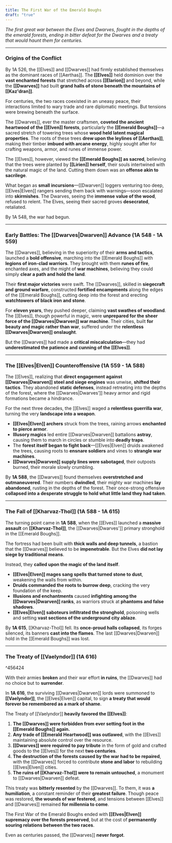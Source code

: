 ```yaml
---
title: The First War of the Emerald Boughs
draft: "true"
---
```

_The first great war between the Elves and Dwarves, fought in the depths of the emerald forests, ending in bitter defeat for the Dwarves and a treaty that would haunt them for centuries._

---

### **Origins of the Conflict**

By 1A 526, the [[Elves]] and [[Dwarves]] had firmly established themselves as the dominant races of [[Aerthas]]. The **[[Elves]]** held dominion over the **vast enchanted forests** that stretched across **[[Elarion]]** and beyond, while the **[[Dwarves]]** had built **grand halls of stone beneath the mountains of [[Kaz'dran]]**.

For centuries, the two races coexisted in an uneasy peace, their interactions limited to wary trade and rare diplomatic meetings. But tensions were brewing beneath the surface.

The [[Dwarves]], ever the master craftsmen, **coveted the ancient heartwood of the [[Elven]] forests**, particularly the **[[Emerald Boughs]]**—a sacred stretch of towering trees whose **wood held latent magical properties**. The roots of these trees **drew upon the leylines of [[Aerthas]]**, making their timber **imbued with arcane energy**, highly sought after for crafting weapons, armor, and runes of immense power.

The [[Elves]], however, viewed the **[[Emerald Boughs]] as sacred**, believing that the trees were planted by **[[Lirien]] herself**, their souls intertwined with the natural magic of the land. Cutting them down was an **offense akin to sacrilege**.

What began as **small incursions**—[[Dwarven]] loggers venturing too deep, [[Elves|Elven]] rangers sending them back with warnings—soon escalated into **skirmishes**. The Dwarves, seeing the **immense value of the wood**, refused to relent. The Elves, seeing their sacred groves **desecrated**, retaliated.

By 1A 548, the war had begun.

---

### **Early Battles: The [[Dwarves|Dwarven]] Advance (1A 548 - 1A 559)**

The [[Dwarves]], believing in the superiority of their **arms and tactics**, launched a **bold offensive**, marching into the [[Emerald Boughs]] with **legions of iron-clad warriors**. They brought with them **runes of fire**, enchanted axes, and the might of **war machines**, believing they could simply **clear a path and hold the land**.

Their **first major victories** were swift. The [[Dwarves]], skilled in **siegecraft and ground warfare**, constructed **fortified encampments** along the edges of the [[Emerald Boughs]], cutting deep into the forest and erecting **watchtowers of black iron and stone**.

For **eleven years**, they pushed deeper, claiming **vast swathes of woodland**. The [[Elves]], though powerful in magic, were **unprepared for the sheer force of the [[Dwarves|Dwarven]] war machine**. Their cities, built **for beauty and magic rather than war**, suffered under the **relentless [[Dwarves|Dwarven]] onslaught**.

But the [[Dwarves]] had made a **critical miscalculation**—they had **underestimated the patience and cunning of the [[Elves]]**.

---

### **The [[Elves|Elven]] Counteroffensive (1A 559 - 1A 588)**

The [[Elves]], realizing that **direct engagement against [[Dwarves|Dwarven]] steel and siege engines** was unwise, **shifted their tactics**. They abandoned **static defenses**, instead retreating into the depths of the forest, where the [[Dwarves|Dwarves’]] heavy armor and rigid formations became a hindrance.

For the next three decades, the [[Elves]] waged a **relentless guerrilla war**, turning the very **landscape into a weapon**.

- **[[Elves|Elven]] archers** struck from the trees, raining arrows **enchanted to pierce armor**.
- **Illusory magics** led entire [[Dwarves|Dwarven]] battalions **astray**, causing them to march in circles or stumble into **deadly traps**.
- The **forest itself began to fight back**—[[Elves|Elven]] druids awakened the trees, causing roots to **ensnare soldiers** and vines to **strangle war machines**.
- **[[Dwarves|Dwarven]] supply lines were sabotaged**, their outposts burned, their morale slowly crumbling.

By **1A 588**, the [[Dwarves]] found themselves **overstretched and outmaneuvered**. Their numbers **dwindled**, their mighty war machines **lay abandoned**, rusting in the depths of the forest. Their once-strong offensive **collapsed into a desperate struggle to hold what little land they had taken**.

---

### **The Fall of [[Kharvaz-Thol]] (1A 588 - 1A 615)**

The turning point came in **1A 588**, when the [[Elves]] launched a **massive assault** on **[[Kharvaz-Thol]]**, the [[Dwarves|Dwarves']] primary stronghold in the [[Emerald Boughs]].

The fortress had been built with **thick walls and deep tunnels**, a bastion that the [[Dwarves]] believed to be **impenetrable**. But the Elves **did not lay siege by traditional means**.

Instead, they **called upon the magic of the land itself**.

- **[[Elves|Elven]] mages sang spells that turned stone to dust**, weakening the walls from within.
- **Druids commanded the roots to burrow deep**, cracking the very foundation of the keep.
- **Illusions and enchantments** caused **infighting among the [[Dwarves|Dwarven]] ranks**, as warriors struck at **phantoms and false shadows**.
- **[[Elves|Elven]] saboteurs infiltrated the stronghold**, poisoning wells and setting **vast sections of the underground city ablaze**.

By **1A 615**, [[Kharvaz-Thol]] fell. Its **once-proud halls collapsed**, its forges silenced, its banners **cast into the flames**. The last [[Dwarves|Dwarven]] hold in the [[Emerald Boughs]] was lost.

---

### **The Treaty of [[Vaelyndor]] (1A 616)**

^456424

With their armies **broken** and their war effort **in ruins**, the [[Dwarves]] had no choice but to **surrender**.

In **1A 616**, the surviving [[Dwarves|Dwarven]] lords were summoned to **[[Vaelyndor]]**, the [[Elves|Elven]] capital, to sign **a treaty that would forever be remembered as a mark of shame**.

The Treaty of [[Vaelyndor]] **heavily favored the [[Elves]]**:

1. **The [[Dwarves]] were forbidden from ever setting foot in the [[Emerald Boughs]] again.**
2. **Any trade of [[Emerald Heartwood]] was outlawed**, with the [[Elves]] maintaining absolute control over the resource.
3. **[[Dwarves]] were required to pay tribute** in the form of gold and crafted goods to the [[Elves]] for the next **two centuries**.
4. **The destruction of the forests caused by the war had to be repaired**, with the [[Dwarves]] forced to contribute **stone and labor** to rebuilding [[Elves|Elven]] cities.
5. **The ruins of [[Kharvaz-Thol]] were to remain untouched**, a monument to [[Dwarves|Dwarven]] defeat.

This treaty was **bitterly resented** by the [[Dwarves]]. To them, it was **a humiliation**, a constant reminder of their **greatest failure**. Though peace was restored, **the wounds of war festered**, and tensions between [[Elves]] and [[Dwarves]] remained **for millennia to come**.

The First War of the Emerald Boughs ended with **[[Elves|Elven]] supremacy over the forests preserved**, but at the cost of **permanently souring relations between the two races**.

Even as centuries passed, the [[Dwarves]] **never forgot**.